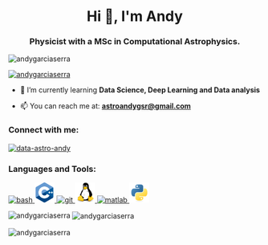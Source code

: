 <h1 align="center">Hi 👋, I'm Andy</h1>
<h3 align="center">Physicist with a MSc in Computational Astrophysics.</h3>

<p align="left"> <img src="https://komarev.com/ghpvc/?username=andygarciaserra&label=Profile%20views&color=0e75b6&style=flat" alt="andygarciaserra" /> </p>

<p align="left"> <a href="https://github.com/ryo-ma/github-profile-trophy"><img src="https://github-profile-trophy.vercel.app/?username=andygarciaserra" alt="andygarciaserra" /></a> </p>

- 🌱 I’m currently learning **Data Science, Deep Learning and Data analysis**

- 📫 You can reach me at: **astroandygsr@gmail.com**

<h3 align="left">Connect with me:</h3>
<p align="left">
<a href="https://linkedin.com/in/data-astro-andy" target="blank"><img align="center" src="https://raw.githubusercontent.com/rahuldkjain/github-profile-readme-generator/master/src/images/icons/Social/linked-in-alt.svg" alt="data-astro-andy" height="30" width="40" /></a>
</p>

<h3 align="left">Languages and Tools:</h3>
<p align="left"> <a href="https://www.gnu.org/software/bash/" target="_blank" rel="noreferrer"> <img src="https://www.vectorlogo.zone/logos/gnu_bash/gnu_bash-icon.svg" alt="bash" width="40" height="40"/> </a> <a href="https://www.w3schools.com/cpp/" target="_blank" rel="noreferrer"> <img src="https://raw.githubusercontent.com/devicons/devicon/master/icons/cplusplus/cplusplus-original.svg" alt="cplusplus" width="40" height="40"/> </a> <a href="https://git-scm.com/" target="_blank" rel="noreferrer"> <img src="https://www.vectorlogo.zone/logos/git-scm/git-scm-icon.svg" alt="git" width="40" height="40"/> </a> <a href="https://www.linux.org/" target="_blank" rel="noreferrer"> <img src="https://raw.githubusercontent.com/devicons/devicon/master/icons/linux/linux-original.svg" alt="linux" width="40" height="40"/> </a> <a href="https://www.mathworks.com/" target="_blank" rel="noreferrer"> <img src="https://upload.wikimedia.org/wikipedia/commons/2/21/Matlab_Logo.png" alt="matlab" width="40" height="40"/> </a> <a href="https://www.python.org" target="_blank" rel="noreferrer"> <img src="https://raw.githubusercontent.com/devicons/devicon/master/icons/python/python-original.svg" alt="python" width="40" height="40"/> </a> </p>

<p><img align="left" src="https://github-readme-stats.vercel.app/api/top-langs?username=andygarciaserra&show_icons=true&locale=en&layout=compact" alt="andygarciaserra" /></p>

<p>&nbsp;<img align="center" src="https://github-readme-stats.vercel.app/api?username=andygarciaserra&show_icons=true&locale=en" alt="andygarciaserra" /></p>

<p><img align="center" src="https://github-readme-streak-stats.herokuapp.com/?user=andygarciaserra&" alt="andygarciaserra" /></p>
